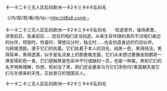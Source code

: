 卡一卡二卡三无人区乱码欧洲一卡2卡三卡4卡乱码毛

《/内/部/观/看/地/址👉http://d8s8.com》--

卡一卡二卡三无人区乱码欧洲一卡2卡三卡4卡乱码毛　　校道里外，操场表里，讲堂前后，饭桌前后……现在的咱们该当创造，从来生存伴随的真的不过咱们身边的伙伴，烦恼时，欣喜时，理想瓜分时，独立时……也会创造身边的仍旧伙伴。
乌鸦很洒脱，源于它们的执着。它们执着于本人的羽毛，纯黑一色，黑得纯洁，黑得简单，黑得透落，似乎是名流身上的那套晚克服。它们从未想过要像金刚鹦哥一律变得彩色一身，它们感触黑是色系中不行或缺的一员，也是一种美。黑和它们的名字特殊理解，你想，假如没了黑，鸦们还会邀来乌为它们添色吗?素面朝天是它们与生俱来的天性，正如昔日的虢国夫人。





卡一卡二卡三无人区乱码欧洲一卡2卡三卡4卡乱码毛
